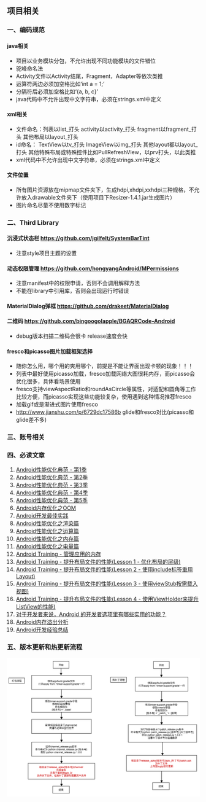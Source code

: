 ## 项目相关


### 一、编码规范
#### java相关
* 项目以业务模块分包，不允许出现不同功能模块的文件错位
* 驼峰命名法
* Activity文件以Activity结尾，Fragment，Adapter等依次类推
* 运算符两边必须加空格比如‘int a = 1;’
* 分隔符后必须加空格比如‘{a, b, c}’
* java代码中不允许出现中文字符串，必须在strings.xml中定义

#### xml相关
* 文件命名：列表以list_打头 activity以activity_打头 fragment以fragment_打头
其他布局以layout_打头
* id命名： TextView以tv_打头 ImageView以img_打头 其他layout都以layout_打头
其他特殊布局或特殊控件比如PullRefreshView，以prv打头，以此类推
* xml代码中不允许出现中文字符串，必须在strings.xml中定义

#### 文件位置
* 所有图片资源放在mipmap文件夹下，生成hdpi,xhdpi,xxhdpi三种规格，不允许放入drawable文件夹下（使用项目下Resizer-1.4.1.jar生成图片）
* 图片命名尽量不使用数字标记

### 二、Third Library

#### 沉浸式状态栏 https://github.com/jgilfelt/SystemBarTint
* 注意style项目主题的设置

#### 动态权限管理 https://github.com/hongyangAndroid/MPermissions
* 注意manifest中的权限申请，否则不会调用解释方法
* 不能在library中引用库，否则会出现运行时错误

#### MaterialDialog弹框 https://github.com/drakeet/MaterialDialog

#### 二维码 https://github.com/bingoogolapple/BGAQRCode-Android
* debug版本扫描二维码会很卡 release速度会快

#### fresco和picasso图片加载框架选择
* 随你怎么用，哪个用的爽用哪个，前提是不能让界面出现卡顿的现象！！！
* 列表中最好使用picasso加载，fresco加载网络大图很耗内存，而picasso会优化很多，具体看场景使用
* fresco支持viewAspectRatio和roundAsCircle等属性，对适配和圆角等工作比较方便，而picasso实现这些功能较复杂，使用遇到这种情况推荐fresco
* 加载gif或是渐进式图片使用fresco
* http://www.jianshu.com/p/6729dc17586b glide和fresco对比(picasso和glide差不多)

### 三、账号相关

### 四、必读文章

1. [Android性能优化典范 - 第1季](http://hukai.me/android-performance-patterns/)
2. [Android性能优化典范 - 第2季](http://hukai.me/android-performance-patterns-season-2/)
3. [Android性能优化典范 - 第3季](http://hukai.me/android-performance-patterns-season-3/)
4. [Android性能优化典范 - 第4季](http://hukai.me/android-performance-patterns-season-4/)
5. [Android性能优化典范 - 第5季](http://hukai.me/android-performance-patterns-season-5/)
6. [Android内存优化之OOM](http://hukai.me/android-performance-oom/)
7. [Android开发最佳实践](http://hukai.me/android-dev-patterns/)
8. [Android性能优化之渲染篇](http://hukai.me/android-performance-render/)
9. [Android性能优化之运算篇](http://hukai.me/android-performance-compute/)
10. [Android性能优化之内存篇](http://hukai.me/android-performance-memory/)
11. [Android性能优化之电量篇](http://hukai.me/android-performance-battery/)
12. [Android Training - 管理应用的内存](http://hukai.me/android-training-managing_your_app_memory/)
13. [Android Training - 提升布局文件的性能(Lesson 1 - 优化布局的层级)](http://hukai.me/android-training-improve-layouts-lesson-1/)
14. [Android Training - 提升布局文件的性能(Lesson 2 - 使用include标签重用Layout)](http://hukai.me/android-training-improve-layouts-lesson-2/)
15. [Android Training - 提升布局文件的性能(Lesson 3 - 使用viewStub按需载入视图)](http://hukai.me/android-training-improve-layouts-lesson-3/)
16. [Android Training - 提升布局文件的性能(Lesson 4 - 使用ViewHolder来提升ListView的性能)](http://hukai.me/android-training-improve-layouts-lesson-4/)
17. [对于开发者来说，Android 的开发者选项里有哪些实用的功能？](https://www.zhihu.com/question/29967530)
18. [Android内存溢出分析](http://blog.tisa007.com/tech/android_memory_management_and_solve_oom_problem.html)
19. [Android开发经验总结](http://zmywly8866.github.io/2015/12/12/android-develop-experencies.html)

### 五、版本更新和热更新流程
![更新流程](./tools/update_chart_flow.png)
